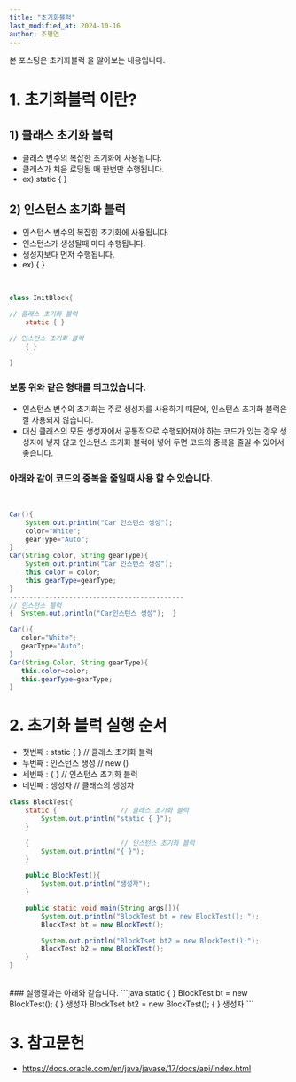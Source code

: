 ```yaml
---
title: "초기화블럭"
last_modified_at: 2024-10-16
author: 조평연
---
```


본 포스팅은 초기화블럭 을 알아보는 내용입니다.

# 1. 초기화블럭 이란?
## 1) 클래스 초기화 블럭
- 클래스 변수의 복잡한 초기화에 사용됩니다.
- 클래스가 처음 로딩될 때 한번만 수행됩니다.
- ex) static { }

## 2) 인스턴스 초기화 블럭
- 인스턴스 변수의 복잡한 초기화에 사용됩니다.
- 인스턴스가 생성될때 마다 수행됩니다.
- 생성자보다 먼저 수행됩니다.
- ex) { }

<br>

```java
class InitBlock{

// 클래스 초기화 블럭
    static { } 

// 인스턴스 초기화 블럭
    { }
    
}
```

### 보통 위와 같은 형태를 띄고있습니다.

- 인스턴스 변수의 초기화는 주로 생성자를 사용하기 때문에, 인스턴스 초기화 블럭은 잘 사용되지 않습니다.
- 대신 클래스의 모든 생성자에서 공통적으로 수행되어져야 하는 코드가 있는 경우
생성자에 넣지 않고 인스턴스 초기화 블럭에 넣어 두면 코드의 중복을 줄일 수 있어서 좋습니다. 

### 아래와 같이 코드의 중복을 줄일때 사용 할 수 있습니다.

<br>

```java
Car(){
    System.out.println("Car 인스턴스 생성");
    color="White";
    gearType="Auto";
}
Car(String color, String gearType){
    System.out.println("Car 인스턴스 생성");
    this.color = color;
    this.gearType=gearType;
} 
--------------------------------------------
// 인스턴스 블럭
{  System.out.println("Car인스턴스 생성");  }

Car(){
   color="White";
   gearType="Auto";
}
Car(String Color, String gearType){
   this.color=color;
   this.gearType=gearType;
}
```

# 2. 초기화 블럭 실행 순서
- 첫번째 : static { }  // 클래스 초기화 블럭
- 두번째 : 인스턴스 생성  // new ()
- 세번째 : { }  // 인스턴스 초기화 블럭
- 네번째 : 생성자  // 클래스의 생성자

```java
class BlockTest{
    static {                // 클래스 초기화 블럭
        System.out.println("static { }");
    }

    {                       // 인스턴스 초기화 블럭
        System.out.println("{ }");
    }

    public BlockTest(){
        System.out.println("생성자");
    }

    public static void main(String args[]){
        System.out.println("BlockTest bt = new BlockTest(); ");
        BlockTest bt = new BlockTest();

        System.out.println("BlockTset bt2 = new BlockTest();");
        BlockTest b2 = new BlockTest();
    }
}
```
<br>
### 실행결과는 아래와 같습니다.
```java
static { }
BlockTest bt = new BlockTest();
{ }
생성자
BlockTset bt2 = new BlockTest();
{ }
생성자
```

# 3. 참고문헌
- https://docs.oracle.com/en/java/javase/17/docs/api/index.html